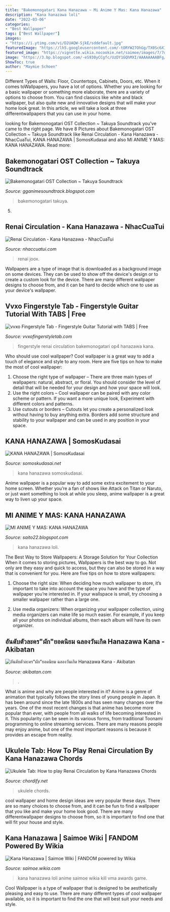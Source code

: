 ```yaml
---
title: "Bakemonogatari Kana Hanazawa ~ Mi Anime Y Mas: Kana Hanazawa"
description: "Kana hanazawa loli"
date: "2022-03-06"
categories:
- "Best Wallpaper"
tags: ["Best Wallpaper"]
images:
- "https://i.ytimg.com/vi/D2UAQW-SjkE/sddefault.jpg"
featuredImage: "https://lh5.googleusercontent.com/-tORYW27OhGg/TX0Sc6XI1LI/AAAAAAAABgY/wO_Oj3Pnd7o/w1200-h630-p-k-no-nu/kana+hanazawa.jpg"
featured_image: "https://vignette.wikia.nocookie.net/saimoe/images/7/7d/Kana_hanazawa_seiyuu.jpg/revision/latest?cb=20101017053053"
image: "https://3.bp.blogspot.com/-eS930yCCgfc/UzDY1GQhMXI/AAAAAAAABFg/BYvW6mibQy0/s1600/cover+ost.jpg"
ShowToc: true
author: "Maymie Schoen"
---
```



Different Types of Walls: Floor, Countertops, Cabinets, Doors, etc.
When it comes toWallpapers, you have a lot of options. Whether you are looking for a basic wallpaper or something more elaborate, there are a variety of options to choose from. You can find classics like white and black wallpaper, but also quite new and innovative designs that will make your home look great. In this article, we will take a look at three differentwallpapers that you can use in your home.

	

		
looking for Bakemonogatari OST Collection ~ Takuya Soundtrack you've came to the right page. We have 8 Pictures about Bakemonogatari OST Collection ~ Takuya Soundtrack like Renai Circulation - Kana Hanazawa - NhacCuaTui, KANA HANAZAWA | SomosKudasai and also MI ANIME Y MAS: KANA HANAZAWA. Read more:
		
    
## Bakemonogatari OST Collection ~ Takuya Soundtrack

<img loading=lazy src="https://3.bp.blogspot.com/-eS930yCCgfc/UzDY1GQhMXI/AAAAAAAABFg/BYvW6mibQy0/s1600/cover+ost.jpg" onerror="this.onerror=null;this.src='https://tse1.mm.bing.net/th?id=OIP.pAphWl2W8UArWn-P_0ux0wHaKB&amp;pid=15.1';" alt="Bakemonogatari OST Collection ~ Takuya Soundtrack">

_Source: gganimesoundtrack.blogspot.com_

>bakemonogatari takuya. 

	

5.

    
## Renai Circulation - Kana Hanazawa - NhacCuaTui

<img loading=lazy src="https://avatar-nct.nixcdn.com/song/2019/09/05/2/6/c/4/1567676488594_640.jpg" onerror="this.onerror=null;this.src='https://tse1.mm.bing.net/th?id=OIP.cc_xZVAcT6fKRCA1okYwRAHaHa&amp;pid=15.1';" alt="Renai Circulation - Kana Hanazawa - NhacCuaTui">

_Source: nhaccuatui.com_

>renai joox. 

	

Wallpapers are a type of image that is downloaded as a background image on some devices. They can be used to show off the device's design or to create a custom look for the device. There are many different wallpaper designs to choose from, and it can be hard to decide which one to use as your device's wallpaper.

    
## Vvxo Fingerstyle Tab - Fingerstyle Guitar Tutorial With TABS | Free

<img loading=lazy src="https://www.vvxofingerstyletab.com/wp-content/uploads/2021/05/bakemonogatari-op4-renai-circula.jpg" onerror="this.onerror=null;this.src='https://tse1.mm.bing.net/th?id=OIP.g8zH3Tr1VHTUtPDA_wi46QHaEK&amp;pid=15.1';" alt="vvxo Fingerstyle Tab - Fingerstyle Guitar Tutorial with TABS | Free">

_Source: vvxofingerstyletab.com_

>fingerstyle renai circulation bakemonogatari op4 hanazawa kana. 

	

Who should use cool wallpaper?
Cool wallpaper is a great way to add a touch of elegance and style to any room. Here are five tips on how to make the most of cool wallpaper: 
1) Choose the right type of wallpaper – There are three main types of wallpapers: natural, abstract, or floral. You should consider the level of detail that will be needed for your design and how your space will look. 
2) Use the right colors – Cool wallpaper can be paired with any color scheme or pattern. If you want a more unique look, Experiment with different colors and patterns. 
3) Use cutouts or borders – Cutouts let you create a personalized look without having to buy anything extra. Borders add some structure and stability to your wallpaper and can be used in any position in your space.

    
## KANA HANAZAWA | SomosKudasai

<img loading=lazy src="https://somoskudasai.net/wp-content/uploads/2021/07/portada_kana-hanazawa-2.jpg" onerror="this.onerror=null;this.src='https://tse1.mm.bing.net/th?id=OIP.XIMIbPnv_xJWmyY_s9fz7QHaEK&amp;pid=15.1';" alt="KANA HANAZAWA | SomosKudasai">

_Source: somoskudasai.net_

>kana hanazawa somoskudasai. 

	

Anime wallpaper is a popular way to add some extra excitement to your home screen. Whether you’re a fan of shows like Attack on Titan or Naruto, or just want something to look at while you sleep, anime wallpaper is a great way to liven up your space.

    
## MI ANIME Y MAS: KANA HANAZAWA

<img loading=lazy src="https://lh5.googleusercontent.com/-tORYW27OhGg/TX0Sc6XI1LI/AAAAAAAABgY/wO_Oj3Pnd7o/w1200-h630-p-k-no-nu/kana+hanazawa.jpg" onerror="this.onerror=null;this.src='https://tse3.mm.bing.net/th?id=OIP.MrT5DtJ_EjXyyskppfEc3QHaGk&amp;pid=15.1';" alt="MI ANIME Y MAS: KANA HANAZAWA">

_Source: saito22.blogspot.com_

>kana hanazawa loli. 

	

The Best Way to Store Wallpapers: A Storage Solution for Your Collection
When it comes to storing pictures, Wallpapers is the best way to go. Not only are they easy and quick to access, but they can also be stored in a way that is convenient for you. Here are five tips on how to store wallpapers:
1) Choose the right size: When deciding how much wallpaper to store, it’s important to take into account the space you have and the type of wallpaper you’re interested in. If your wallspace is small, try choosing a smaller wallpaper rather than a large one.

2) Use media organizers: When organizing your wallpaper collection, using media organizers can make life so much easier. For example, if you keep all your photos on individual albums, then each album will have its own organizer.

    
## อันดับตัวละคร&quot;ผัก&quot;ยอดนิยม ฉลองวันเกิด Hanazawa Kana - Akibatan

<img loading=lazy src="https://i0.wp.com/akibatan.com/wp-content/uploads/2012/03/top-10-hanazawa-kana-anime-characters-03.jpg?ssl=1" onerror="this.onerror=null;this.src='https://tse4.mm.bing.net/th?id=OIP.26Pc16g0c65yeMs7qqYe4QAAAA&amp;pid=15.1';" alt="อันดับตัวละคร&quot;ผัก&quot;ยอดนิยม ฉลองวันเกิด Hanazawa Kana - Akibatan">

_Source: akibatan.com_

>. 

	

What is anime and why are people interested in it?
Anime is a genre of animation that typically follows the story lines of young people in Japan. It has been around since the late 1800s and has seen many changes over the years. One of the most recent changes is that anime has become more popular than ever, with people from all walks of life becoming interested in it. This popularity can be seen in its various forms, from traditional Toonami programming to online streaming services. There are many reasons people may enjoy anime, but one of the most important reasons is because it provides an escape from reality.

    
## Ukulele Tab: How To Play Renai Circulation By Kana Hanazawa Chords

<img loading=lazy src="https://i.ytimg.com/vi/D2UAQW-SjkE/sddefault.jpg" onerror="this.onerror=null;this.src='https://tse1.mm.bing.net/th?id=OIP.ApjNKo0H-SJaW8lQYn2hrQHaFj&amp;pid=15.1';" alt="Ukulele Tab: How to play Renai Circulation by Kana Hanazawa Chords">

_Source: chordify.net_

>ukulele chords. 

	

cool wallpaper and home design ideas are very popular these days. There are so many choices to choose from, and it can be fun to find a wallpaper that you like and make your home look good. There are many differentwallpaper designs to choose from, so it is important to find one that will fit your house and style.

    
## Kana Hanazawa | Saimoe Wiki | FANDOM Powered By Wikia

<img loading=lazy src="https://vignette.wikia.nocookie.net/saimoe/images/7/7d/Kana_hanazawa_seiyuu.jpg/revision/latest?cb=20101017053053" onerror="this.onerror=null;this.src='https://tse3.mm.bing.net/th?id=OIP.sjnb5Eptx1_wcYjt0R79SgHaGk&amp;pid=15.1';" alt="Kana Hanazawa | Saimoe Wiki | FANDOM powered by Wikia">

_Source: saimoe.wikia.com_

>kana hanazawa loli anime saimoe wikia kill vma awards game. 

	

Cool Wallpaper is a type of wallpaper that is designed to be aesthetically pleasing and easy to use. There are many different types of cool wallpaper available, so it is important to find the one that will best suit your needs and style.

